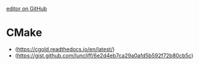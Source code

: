 [editor on GitHub](https://github.com/klenui/klenui.github.io/edit/master/index.md)

# CMake

 - (https://cgold.readthedocs.io/en/latest/)
 - (https://gist.github.com/luncliff/6e2d4eb7ca29a0afd5b592f72b80cb5c)
